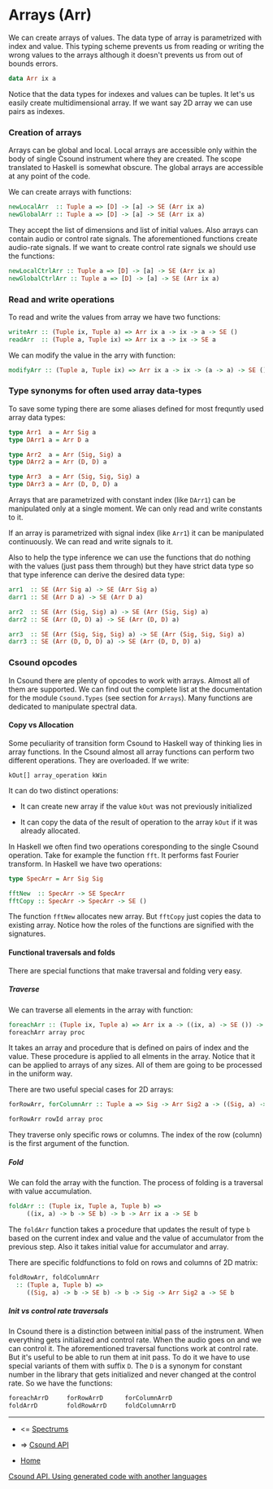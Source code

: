 Arrays (Arr)
=====================================

We can create arrays of values. The data type of array is parametrized with index and value.
This typing scheme prevents us from reading or writing the wrong values to the arrays although
it doesn't prevents us from out of bounds errors.

~~~haskell
data Arr ix a
~~~

Notice that the data types for indexes and values can be tuples. It let's us easily create multidimensional
array. If we want say 2D array we can use pairs as indexes.

### Creation of arrays

Arrays can be global and local. Local arrays are accessible only within the body of single Csound
instrument where they are created. The scope translated to Haskell is somewhat obscure. The global arrays
are accessible at any point of the code.

We can create arrays with functions:

~~~haskell
newLocalArr  :: Tuple a => [D] -> [a] -> SE (Arr ix a)
newGlobalArr :: Tuple a => [D] -> [a] -> SE (Arr ix a)
~~~

They accept the list of dimensions and list of initial values.
Also arrays can contain audio or control rate signals. The aforementioned functions create audio-rate signals.
If we want to create control rate signals we should use the functions:

~~~haskell
newLocalCtrlArr :: Tuple a => [D] -> [a] -> SE (Arr ix a)
newGlobalCtrlArr :: Tuple a => [D] -> [a] -> SE (Arr ix a)
~~~

### Read and write operations

To read and write the values from array we have two functions:

~~~haskell
writeArr :: (Tuple ix, Tuple a) => Arr ix a -> ix -> a -> SE ()
readArr  :: (Tuple a, Tuple ix) => Arr ix a -> ix -> SE a
~~~

We can modify the value in the arry with function:

~~~haskell
modifyArr :: (Tuple a, Tuple ix) => Arr ix a -> ix -> (a -> a) -> SE ()
~~~

### Type synonyms for often used array data-types

To save some typing there are some aliases defined for most frequntly used array data types:

~~~haskell
type Arr1  a = Arr Sig a
type DArr1 a = Arr D a

type Arr2  a = Arr (Sig, Sig) a
type DArr2 a = Arr (D, D) a

type Arr3  a = Arr (Sig, Sig, Sig) a
type DArr3 a = Arr (D, D, D) a
~~~

Arrays that are parametrized with constant index (like `DArr1`) can be manipulated only at a single moment.
We can only read and write constants to it.

If an array is parametrized with signal index (like `Arr1`) it can be manipulated continuously. We can read and write signals to it.

Also to help the type inference we can use the functions that do nothing with the values
(just pass them through) but they have strict data type so that type inference can derive the desired data type:

~~~haskell
arr1  :: SE (Arr Sig a) -> SE (Arr Sig a)
darr1 :: SE (Arr D a) -> SE (Arr D a)

arr2  :: SE (Arr (Sig, Sig) a) -> SE (Arr (Sig, Sig) a)
darr2 :: SE (Arr (D, D) a) -> SE (Arr (D, D) a)

arr3  :: SE (Arr (Sig, Sig, Sig) a) -> SE (Arr (Sig, Sig, Sig) a)
darr3 :: SE (Arr (D, D, D) a) -> SE (Arr (D, D, D) a)
~~~

### Csound opcodes

In Csound there are plenty of opcodes to work with arrays. Almost all of them are supported.
We can find out the complete list at the documentation for the module `Csound.Types` (see section for `Arrays`).
Many functions are dedicated to manipulate spectral data.

#### Copy vs Allocation

Some peculiarity of transition form Csound to Haskell way of thinking lies in array functions.
In the Csound almost all array functions can perform two different operations. They are overloaded.
If we write:

~~~
kOut[] array_operation kWin
~~~

It can do two distinct operations:

* It can create new array if the value `kOut` was not previously initialized

* It can copy the data of the result of operation to the array `kOut` if it was already allocated.

In Haskell we often find two operations coresponding to the single Csound operation.
Take for example the function `fft`. It performs fast Fourier transform.
In Haskell we have two operations:

~~~haskell
type SpecArr = Arr Sig Sig

fftNew  :: SpecArr -> SE SpecArr
fftCopy :: SpecArr -> SpecArr -> SE ()
~~~

The function `fftNew` allocates new array. But `fftCopy` just copies the data to existing array.
Notice how the roles of the functions are signified with the signatures.


#### Functional traversals and folds

There are special functions that make traversal and folding very easy.

##### Traverse

We can traverse all elements in the array with function:



~~~haskell
foreachArr :: (Tuple ix, Tuple a) => Arr ix a -> ((ix, a) -> SE ()) -> SE ()
foreachArr array proc
~~~

It takes an array and procedure that is defined on pairs of index and the value.
These procedure is applied to all elments in the array. Notice that it can be applied to
arrays of any sizes. All of them are going to be processed in the uniform way.

There are two useful special cases for 2D arrays:

~~~haskell
forRowArr, forColumnArr :: Tuple a => Sig -> Arr Sig2 a -> ((Sig, a) -> SE ()) -> SE ()

forRowArr rowId array proc
~~~

They traverse only specific rows or columns. The index of the row (column)
is the first argument of the function.

##### Fold

We can fold the array with the function. The process of folding is a traversal with value accumulation.

~~~haskell
foldArr :: (Tuple ix, Tuple a, Tuple b) =>
     ((ix, a) -> b -> SE b) -> b -> Arr ix a -> SE b
~~~

The `foldArr` function takes a procedure that updates the result of type `b`
based on the current index and value and the value of accumulator from the previous step.
Also it takes initial value for accumulator and array.

There are specific foldfunctions to fold on rows and columns of 2D matrix:

~~~haskell
foldRowArr, foldColumnArr
  :: (Tuple a, Tuple b) =>
     ((Sig, a) -> b -> SE b) -> b -> Sig -> Arr Sig2 a -> SE b
~~~

##### Init vs control rate traversals

In Csound there is a distinction between initial pass of the instrument. When everything gets initialized
and control rate. When the audio goes on and we can control it. The aforementioned traversal functions
work at control rate. But it's useful to be able to run them at init pass. To do it we have to use
special variants of them with suffix `D`. The `D` is a synonym for constant number in the library
that gets initialized and never changed at the control rate. So we have the functions:

~~~haskell
foreachArrD     forRowArrD      forColumnArrD
foldArrD        foldRowArrD     foldColumnArrD
~~~


-------------------------------------------

* <= [Spectrums](https://github.com/anton-k/csound-expression/blob/master/tutorial/chapters/Spectrums.md)

* => [Csound API](https://github.com/anton-k/csound-expression/blob/master/tutorial/chapters/CsoundAPI.md)

* [Home](https://github.com/anton-k/csound-expression/blob/master/tutorial/Index.md)


[Csound API. Using generated code with another languages](https://github.com/anton-k/csound-expression/blob/master/tutorial/chapters/CsoundAPI.md)

